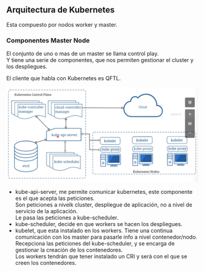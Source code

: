 ## Arquitectura de Kubernetes

Esta compuesto por nodos worker y master.

### Componentes Master Node
El conjunto de uno o mas de un master se llama control play.<br>
Y tiene una serie de componentes, que nos permiten gestionar el cluster y los despliegues.

El cliente que habla con Kubernetes es QFTL.

![alt text](img/image-10.png)

+ kube-api-server, me permite comunicar kubernetes, este componente es el que acepta las peticiones.<br>
Son peticiones a nivelk cluster, despliegue de aplicación, no a nivel de servicio de la aplicación.<br>
Le pasa las peticiones a kube-scheduler.
+ kube-scheduler, decide en que workers se hacen los despliegues.<br>
+ kubelet, que esta instalado en los workers. Tiene una continua comunicación con los master para pasarle info a nivel contenedor/nodo.<br>
Recepciona las peticiones del kube-scheduler, y se encarga de gestionar la creación de los contenedores.<br>
Los workers tendrán que tener instalado un CRI y será con el que se creen los contenedores.